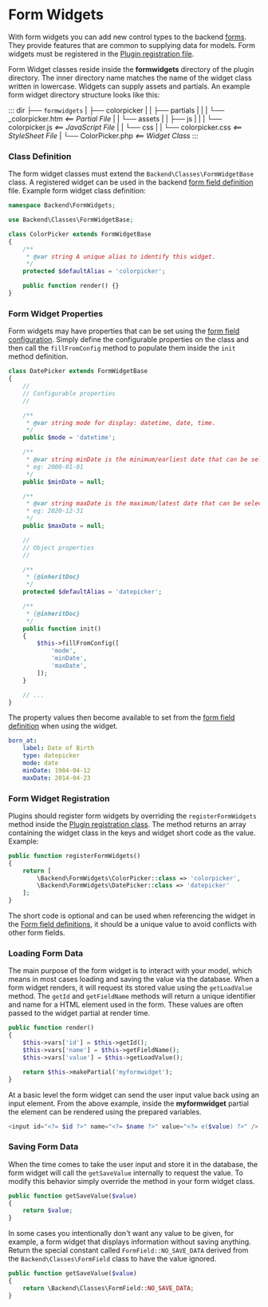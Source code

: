 # Form Widgets

<a id="oc-form-widgets"></a>

With form widgets you can add new control types to the backend [forms](../backend/forms.md). They provide features that are common to supplying data for models. Form widgets must be registered in the [Plugin registration file](../plugin/registration.md#oc-registration-methods).

Form Widget classes reside inside the **formwidgets** directory of the plugin directory. The inner directory name matches the name of the widget class written in lowercase. Widgets can supply assets and partials. An example form widget directory structure looks like this:

::: dir
├── `formwidgets`
|   ├── colorpicker
|   |   ├── partials
|   |   |   └── _colorpicker.htm _<== Partial File_
|   |   └── assets
|   |       ├── js
|   |       |   └── colorpicker.js _<== JavaScript File_
|   |       └── css
|   |           └── colorpicker.css _<== StyleSheet File_
|   └── ColorPicker.php _<== Widget Class_
:::

### Class Definition

The form widget classes must extend the `Backend\Classes\FormWidgetBase` class. A registered widget can be used in the backend [form field definition](../backend/forms.md#oc-defining-form-fields) file. Example form widget class definition:

```php
namespace Backend\FormWidgets;

use Backend\Classes\FormWidgetBase;

class ColorPicker extends FormWidgetBase
{
    /**
     * @var string A unique alias to identify this widget.
     */
    protected $defaultAlias = 'colorpicker';

    public function render() {}
}
```

### Form Widget Properties

Form widgets may have properties that can be set using the [form field configuration](../backend/forms.md#oc-defining-form-fields). Simply define the configurable properties on the class and then call the `fillFromConfig` method to populate them inside the `init` method definition.

```php
class DatePicker extends FormWidgetBase
{
    //
    // Configurable properties
    //

    /**
     * @var string mode for display: datetime, date, time.
     */
    public $mode = 'datetime';

    /**
     * @var string minDate is the minimum/earliest date that can be selected.
     * eg: 2000-01-01
     */
    public $minDate = null;

    /**
     * @var string maxDate is the maximum/latest date that can be selected.
     * eg: 2020-12-31
     */
    public $maxDate = null;

    //
    // Object properties
    //

    /**
     * {@inheritDoc}
     */
    protected $defaultAlias = 'datepicker';

    /**
     * {@inheritDoc}
     */
    public function init()
    {
        $this->fillFromConfig([
            'mode',
            'minDate',
            'maxDate',
        ]);
    }

    // ...
}
```

The property values then become available to set from the [form field definition](../backend/forms.md#oc-defining-form-fields) when using the widget.

```yaml
born_at:
    label: Date of Birth
    type: datepicker
    mode: date
    minDate: 1984-04-12
    maxDate: 2014-04-23
```

### Form Widget Registration

Plugins should register form widgets by overriding the `registerFormWidgets` method inside the [Plugin registration class](../plugin/registration.md#oc-registration-file). The method returns an array containing the widget class in the keys and widget short code as the value. Example:

```php
public function registerFormWidgets()
{
    return [
        \Backend\FormWidgets\ColorPicker::class => 'colorpicker',
        \Backend\FormWidgets\DatePicker::class => 'datepicker'
    ];
}
```

The short code is optional and can be used when referencing the widget in the [Form field definitions](forms.md#field-widget), it should be a unique value to avoid conflicts with other form fields.

### Loading Form Data

The main purpose of the form widget is to interact with your model, which means in most cases loading and saving the value via the database. When a form widget renders, it will request its stored value using the `getLoadValue` method. The `getId` and `getFieldName` methods will return a unique identifier and name for a HTML element used in the form. These values are often passed to the widget partial at render time.

```php
public function render()
{
    $this->vars['id'] = $this->getId();
    $this->vars['name'] = $this->getFieldName();
    $this->vars['value'] = $this->getLoadValue();

    return $this->makePartial('myformwidget');
}
```

At a basic level the form widget can send the user input value back using an input element. From the above example, inside the **myformwidget** partial the element can be rendered using the prepared variables.

```php
<input id="<?= $id ?>" name="<?= $name ?>" value="<?= e($value) ?>" />
```

### Saving Form Data

When the time comes to take the user input and store it in the database, the form widget will call the `getSaveValue` internally to request the value. To modify this behavior simply override the method in your form widget class.

```php
public function getSaveValue($value)
{
    return $value;
}
```

In some cases you intentionally don't want any value to be given, for example, a form widget that displays information without saving anything. Return the special constant called `FormField::NO_SAVE_DATA` derived from the `Backend\Classes\FormField` class to have the value ignored.

```php
public function getSaveValue($value)
{
    return \Backend\Classes\FormField::NO_SAVE_DATA;
}
```
